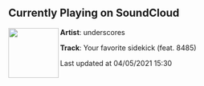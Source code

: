 ## Currently Playing on SoundCloud

[<img align="left" width="100" src="https://i1.sndcdn.com/artworks-0gsQzutkfkZtywQv-bNkg9A-t500x500.jpg">](https://soundcloud.com/underscores/yfs)

**Artist**: underscores 

**Track**: Your favorite sidekick (feat. 8485)

Last updated at 04/05/2021 15:30
